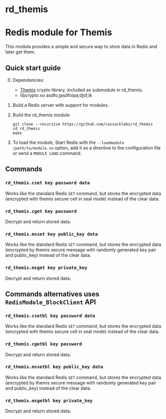 # rd_themis

Redis module for Themis
===

This module provides a simple and secure way to store data in Redis
and later get them.

Quick start guide
---

0. Dependencies: 
   - [Themis](https://www.github.com/cossacklabs/themis) crypto library, included as submodule in rd_themis. 
   - libcrypto.so asdfo;jasdfoipa;djsf;lk
1. Build a Redis server with support for modules.
2. Build the rd_themis module:

    ```
    git clone --recursive https://github.com/cossacklabs/rd_themis
    cd rd_themis
    make
    ```

3. To load the module, Start Redis with the `--loadmodule /path/to/module.so` option, add it as a directive to the configuration file or send a `MODULE LOAD` command.


Commands
---

### `rd_themis.cset key password data`
Works like the standard Redis `SET` command, but stores the encrypted data (encrypted with themis secure cell in seal mode) instead of the clear data.

### `rd_themis.cget key password`
Decrypt and return stored data.

### `rd_themis.msset key public_key data`
Works like the standard Redis `SET` command, but stores the encrypted data (encrypted by themis secure message with randomly generated key pair and public_key) instead of the clear data.

### `rd_themis.msget key private_key`
Decrypt and return stored data.

Commands alternatives uses `RedisModule_BlockClient` API
---

### `rd_themis.csetbl key password data`
Works like the standard Redis `SET` command, but stores the encrypted data (encrypted with themis secure cell in seal mode) instead of the clear data.

### `rd_themis.cgetbl key password`
Decrypt and return stored data.

### `rd_themis.mssetbl key public_key data`
Works like the standard Redis `SET` command, but stores the encrypted data (encrypted by themis secure message with randomly generated key pair and public_key) instead of the clear data.

### `rd_themis.msgetbl key private_key`
Decrypt and return stored data.
